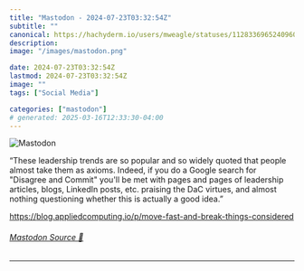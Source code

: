 ```yaml
---
title: "Mastodon - 2024-07-23T03:32:54Z"
subtitle: ""
canonical: https://hachyderm.io/users/mweagle/statuses/112833696524096008
description:
image: "/images/mastodon.png"

date: 2024-07-23T03:32:54Z
lastmod: 2024-07-23T03:32:54Z
image: ""
tags: ["Social Media"]

categories: ["mastodon"]
# generated: 2025-03-16T12:33:30-04:00
---
```

![Mastodon](/images/mastodon.png)

<p>“These leadership trends are so popular and so widely quoted that people almost take them as axioms. Indeed, if you do a Google search for &quot;Disagree and Commit&quot; you&#39;ll be met with pages and pages of leadership articles, blogs, LinkedIn posts, etc. praising the DaC virtues, and almost nothing questioning whether this is actually a good idea.”</p><p><a href="https://blog.appliedcomputing.io/p/move-fast-and-break-things-considered" target="_blank" rel="nofollow noopener noreferrer" translate="no"><span class="invisible">https://</span><span class="ellipsis">blog.appliedcomputing.io/p/mov</span><span class="invisible">e-fast-and-break-things-considered</span></a></p>


###### [Mastodon Source 🐘](https://hachyderm.io/@mweagle/112833696524096008)

___
